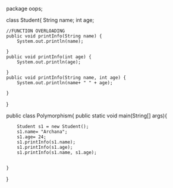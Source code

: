 package oops;

class Student{
	String name;
	int age;

	//FUNCTION OVERLOADING
	public void printInfo(String name) {
		System.out.println(name);
		
	}
	public void printInfo(int age) {
		System.out.println(age);
	
	}
	public void printInfo(String name, int age) {
		System.out.println(name+ " " + age);
		
	}
	
}

public class Polymorphism{
    public static void main(String[] args){
    
    	Student s1 = new Student();
        s1.name= "Archana";
        s1.age= 24;
        s1.printInfo(s1.name);
        s1.printInfo(s1.age);
        s1.printInfo(s1.name, s1.age);
        
       
    }
 
}




